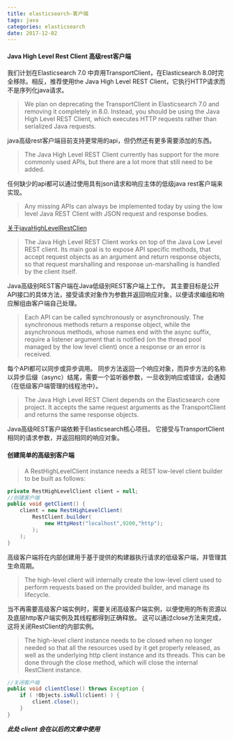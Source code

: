 ```yaml
---
title: elasticsearch-客户端
tags: java 
categories: elasticsearch
date: 2017-12-02
---
```




#### Java High Level Rest Client 高级rest客户端

我们计划在Elasticsearch 7.0 中弃用TransportClient，在Elasticsearch 8.0时完全移除。相反，推荐使用the Java High Level REST Client，它执行HTTP请求而不是序列化java请求。
> We plan on deprecating the TransportClient in Elasticsearch 7.0 and removing it completely in 8.0. Instead, you should be using the Java High Level REST Client, which executes HTTP requests rather than serialized Java requests. 

java高级rest客户端目前支持更常用的api，但仍然还有更多需要添加的东西。
> The Java High Level REST Client currently has support for the more commonly used APIs, but there are a lot more that still need to be added. 

任何缺少的api都可以通过使用具有json请求和响应主体的低级java rest客户端来实现。
> Any missing APIs can always be implemented today by using the low level Java REST Client with JSON request and response bodies.

[关于javaHighLevelRestClien](https://www.elastic.co/guide/en/elasticsearch/client/java-rest/current/java-rest-high.html)

> The Java High Level REST Client works on top of the Java Low Level REST client. Its main goal is to expose API specific methods, that accept request objects as an argument and return response objects, so that request marshalling and response un-marshalling is handled by the client itself.

Java高级别REST客户端在Java低级别REST客户端上工作。 其主要目标是公开API接口的具体方法，接受请求对象作为参数并返回响应对象，以便请求编组和响应解组由客户端自己处理。


> Each API can be called synchronously or asynchronously. The synchronous methods return a response object, while the asynchronous methods, whose names end with the async suffix, require a listener argument that is notified (on the thread pool managed by the low level client) once a response or an error is received.

每个API都可以同步或异步调用。 同步方法返回一个响应对象，而异步方法的名称以异步后缀（async）结尾，需要一个监听器参数，一旦收到响应或错误，会通知（在低级客户端管理的线程池中）。

> The Java High Level REST Client depends on the Elasticsearch core project. It accepts the same request arguments as the TransportClient and returns the same response objects.

Java高级REST客户端依赖于Elasticsearch核心项目。 它接受与TransportClient相同的请求参数，并返回相同的响应对象。

#### 创建简单的高级别客户端

> A RestHighLevelClient instance needs a REST low-level client builder to be built as follows:

```java
private RestHighLevelClient client = null;
//创建客户端
public void getClient() {
    client = new RestHighLevelClient(
        RestClient.builder(
            new HttpHost("localhost",9200,"http");
        );
    );
}
```
高级客户端将在内部创建用于基于提供的构建器执行请求的低级客户端，并管理其生命周期。
> The high-level client will internally create the low-level client used to perform requests based on the provided builder, and manage its lifecycle.


当不再需要高级客户端实例时，需要关闭高级客户端实例，以便使用的所有资源以及底层http客户端实例及其线程都得到正确释放。 这可以通过close方法来完成，这将关闭RestClient的内部实例。
> The high-level client instance needs to be closed when no longer needed so that all the resources used by it get properly released, as well as the underlying http client instance and its threads. This can be done through the close method, which will close the internal RestClient instance.



```java
//关闭客户端
public void clientClose() throws Exception {
    if ( !Objects.isNull(client) ) {
        client.close();
    }
}
```

***此处 client 会在以后的文章中使用***


